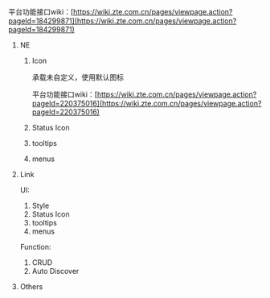 平台功能接口wiki：[https://wiki.zte.com.cn/pages/viewpage.action?pageId=184299871](https://wiki.zte.com.cn/pages/viewpage.action?pageId=184299871)

1. NE

    1. Icon

        承载未自定义，使用默认图标

        平台功能接口wiki：[https://wiki.zte.com.cn/pages/viewpage.action?pageId=220375016](https://wiki.zte.com.cn/pages/viewpage.action?pageId=220375016)
    
    1. Status Icon
    1. tooltips
    1. menus
1. Link

    UI:

    1. Style
    1. Status Icon
    1. tooltips
    1. menus

    Function:

    1. CRUD
    1. Auto Discover
1. Others
